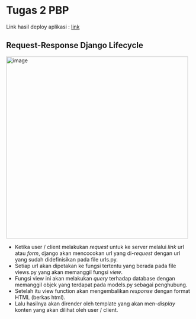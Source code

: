 # Tugas 2 PBP
Link hasil deploy aplikasi : [link](https://tugas-django-bryan-1.herokuapp.com/katalog/)

## Request-Response Django Lifecycle
<img width="491" alt="image" src="https://user-images.githubusercontent.com/88226713/189522302-0e3f9028-ca2e-4a72-8cd2-399cc94abaa2.png">

* Ketika user / client melakukan _request_ untuk ke server melalui _link_ url atau _form_, django akan mencocokan url yang di-_request_ dengan url yang sudah didefinisikan pada file urls.py.
* Setiap url akan dipetakan ke fungsi tertentu yang berada pada file views.py yang akan memanggil fungsi _view_. 
* Fungsi view ini akan melakukan _query_ terhadap database dengan memanggil objek yang terdapat pada models.py sebagai penghubung. 
* Setelah itu view function akan mengembalikan _response_  dengan format HTML (berkas html).
* Lalu hasilnya akan dirender oleh template yang akan men-_display_ konten yang akan dilihat oleh user / client.
